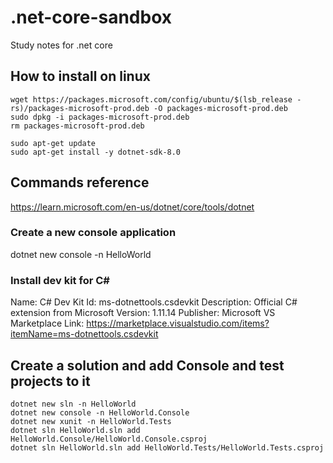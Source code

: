 # .net-core-sandbox
Study notes for .net core 

## How to install on linux

```
wget https://packages.microsoft.com/config/ubuntu/$(lsb_release -rs)/packages-microsoft-prod.deb -O packages-microsoft-prod.deb
sudo dpkg -i packages-microsoft-prod.deb
rm packages-microsoft-prod.deb

sudo apt-get update
sudo apt-get install -y dotnet-sdk-8.0
```

## Commands reference

https://learn.microsoft.com/en-us/dotnet/core/tools/dotnet


### Create a new console application

dotnet new console -n HelloWorld

### Install dev kit for C#

Name: C# Dev Kit
Id: ms-dotnettools.csdevkit
Description: Official C# extension from Microsoft
Version: 1.11.14
Publisher: Microsoft
VS Marketplace Link: https://marketplace.visualstudio.com/items?itemName=ms-dotnettools.csdevkit

## Create a solution and add Console and test projects to it

``` 
dotnet new sln -n HelloWorld
dotnet new console -n HelloWorld.Console
dotnet new xunit -n HelloWorld.Tests
dotnet sln HelloWorld.sln add HelloWorld.Console/HelloWorld.Console.csproj
dotnet sln HelloWorld.sln add HelloWorld.Tests/HelloWorld.Tests.csproj
``` 